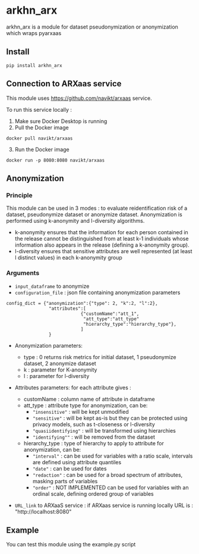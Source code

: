 # arkhn_arx

arkhn_arx is a module for dataset pseudonymization or anonymization which wraps pyarxaas

## Install

```
pip install arkhn_arx
```

## Connection to ARXaas service
This module uses https://github.com/navikt/arxaas service. 

To run this service locally : 
1. Make sure Docker Desktop is running
2. Pull the Docker image
```
docker pull navikt/arxaas
```

3. Run the Docker image

```
docker run -p 8080:8080 navikt/arxaas
```




## Anonymization

### Principle
This module can be used in 3 modes : to evaluate reidentification risk of a dataset, pseudonymize dataset or anonymize dataset.
Anonymization is performed using k-anonymity and l-diversity algorithms. 
- k-anonymity ensures that the information for each person contained in the release cannot be distinguished from at least k-1 individuals whose information also appears in the release (defining a k-anonymity group).
- l-diversity ensures that sensitive attributes are well represented (at least l distinct values) in each k-anonymity group

### Arguments

- `input_dataframe` to anonymize
- `configuration_file` : json file containing anonymization parameters
```
config_dict = {"anonymization":{"type": 2, "k":2, "l":2},
                "attributes":[
                            {"customName":"att_1",
                             "att_type":"att_type"
                             "hierarchy_type":"hierarchy_type"}, 
                            ]
                }
```
- Anonymization parameters: 
    - type : 0 returns risk metrics for initial dataset, 1 pseudonymize dataset, 2 anonymize dataset
    - k : parameter for K-anonymity
    - l : parameter for l-diversity
- Attributes parameters: for each attribute gives : 
    - customName : column name of attribute in dataframe
    - att_type : attribute type for anonymization, can be:
        - `"insensitive"` : will be kept unmodified
        - `"sensitive"` : will be kept as-is but they can be protected using privacy models, such as t-closeness or l-diversity
        - `"quasiidentifying"` : will be transformed using hierarchies
        - `"identifying""` : will be removed from the dataset
    - hierarchy_type : type of hierarchy to apply to attribute for anonymization, can be: 
        - `"interval"` : can be used for variables with a ratio scale, intervals are defined using attribute quantiles
        - `"date"` : can be used for dates
        - `"redaction"` :  can be used for a broad spectrum of attributes, masking parts of variables
        - `"order"` : NOT IMPLEMENTED can be used for variables with an ordinal scale, defining ordered group of variables 

- `URL_link` to ARXaaS service : if ARXaas service is running locally URL is : "http://localhost:8080"


## Example

You can test this module using the example.py script
